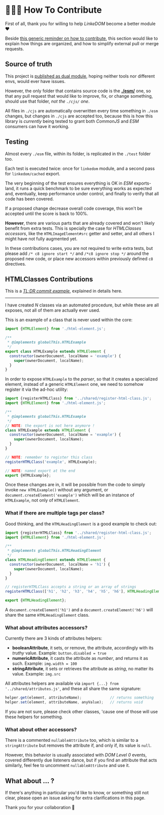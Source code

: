 # 👭👫👬 How To Contribute

First of all, thank you for willing to help *LinkeDOM* become a better module ♥

Beside [this generic reminder on how to contribute](https://gist.github.com/WebReflection/f6dc8017a1c10f0ece2e292b0b9607ff), this section would like to explain how things are organized, and how to simplify external pull or merge requests.



## Source of truth

This project is [published as dual module](https://webreflection.medium.com/a-nodejs-dual-module-deep-dive-8f94ff56210e), hoping neither tools nor different envs, would ever have issues.

However, the only folder that contains source code is the **[./esm/](./esm)** one, so that any pull request that would like to improve, fix, or change something, should use that folder, *not the `./cjs/` one*.

All files in `./cjs` are automatically overwritten every time something in `./esm` changes, but changes in `./cjs` are accepted too, because this is how this library is *currently* being tested to grant both *CommonJS* and *ESM* consumers can have it working.



## Testing

Almost every `./esm` file, within its folder, is replicated in the `./test` folder too.

Each test is executed twice: once for `linkedom` module, and a second pass for `linkedom/cached` export.

The very beginning of the test ensures everything is OK in *ESM* exports-land, it runs a quick benchmark to be sure everything works as expected and, eventually, keep performance under control, and finally to verify that all code has been covered.

If a proposed change decrease overall code coverage, this won't be accepted until the score is back to 100%.

**However**, there are various parts that are already covered and won't likely benefit from extra tests. This is specially the case for *HTMLClasses accessors*, like the `HTMLImageElement#src` getter and setter, and all others I might have not fully augmented yet.

In these contributions cases, you are not required to write extra tests, but please add `/* c8 ignore start */` and `/*c8 ignore stop */` around the proposed new code, or place new accessors within previously defined `c8` directives.


## HTMLClasses Contributions

This is a *[TL;DR commit example](https://github.com/WebReflection/linkedom/commit/2fa2d3b063f5b420c207f346d1ce943218d14178)*, explained in details here.

- - -

I have created *N* classes via an automated procedure, but while these are all exposes, not all of them are actually ever used.

This is an example of a class that is never used within the core:

```js
import {HTMLElement} from './html-element.js';

/**
 * @implements globalThis.HTMLExample
 */
export class HTMLExample extends HTMLElement {
  constructor(ownerDocument, localName = 'example') {
    super(ownerDocument, localName);
  }
}
```

In order to expose `HTMLExample` to the *parser*, so that it creates a specialized element, instead of a generic `HTMLElement` one, we need to somehow register it via the ad-hoc utility:

```js
import {registerHTMLClass} from '../shared/register-html-class.js';
import {HTMLElement} from './html-element.js';

/**
 * @implements globalThis.HTMLExample
 */
// NOTE: the export is not here anymore !
class HTMLExample extends HTMLElement {
  constructor(ownerDocument, localName = 'example') {
    super(ownerDocument, localName);
  }
}

// NOTE: remember to register this class
registerHTMLClass('example', HTMLExample);

// NOTE: named export at the end
export {HTMLExample};
```

Once these changes are in, it will be possible from the code to simply invoke `new HTMLExample()` without any argument, or `document.createElement('example')` which will be an instance of `HTMLExample`, not only of `HTMLElement`.

### What if there are multiple tags per class?

Good thinking, and the `HTMLHeadingElement` is a good example to check out:

```js
import {registerHTMLClass} from '../shared/register-html-class.js';
import {HTMLElement} from './html-element.js';

/**
 * @implements globalThis.HTMLHeadingElement
 */
class HTMLHeadingElement extends HTMLElement {
  constructor(ownerDocument, localName = 'h1') {
    super(ownerDocument, localName);
  }
}

// registerHTMLClass accepts a string or an array of strings
registerHTMLClass(['h1', 'h2', 'h3', 'h4', 'h5', 'h6'], HTMLHeadingElement);

export {HTMLHeadingElement};
```

A `document.createElement('h1')` and a `document.createElement('h6')` will share the same `HTMLHeadingElement` class.


### What about attributes accessors?

Currently there are 3 kinds of attributes helpers:

  * **booleanAttribute**, it sets, or remove, the attribute, accordingly with its *truthy* value. Example: `button.disabled = true`
  * **numericAttribute**, it casts the attribute as *number*, and returns it as such. Example: `img.width = 100`
  * **stringAttribute**, it sets or retrieves the attribute as *string*, no matter its value. Example: `img.src`

All attributes helpers are available via `import {...} from '../shared/attributes.js'`, and these all share the same signature:

```js
helper.get(element, attributeName);             // returns something
helper.set(element, attributeName, anyValue);   // returns void
```

If you are not sure, please check other classes, 'cause one of those will use these helpers for something.


### What about other accessors?

There is a commented `nullableAttribute` too, which is similar to a `stringAttribute` but removes the attribute if, and only if, its value is `null`.

However, this behavior is usually associated with *DOM Level 0* events, covered differently due listeners dance, but if you find an attribute that acts similarly, feel fee to uncomment `nullableAttribute` and use it.


## What about ... ?

If there's anything in particular you'd like to know, or something still not clear, please open an issue asking for extra clarifications in this page.

Thank you for your collaboration 👋
